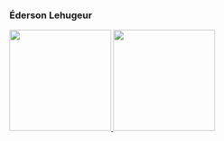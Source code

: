 ### Éderson Lehugeur

<div>
<a href="https://github.com/ederson-lehugeur">
<img height="180em" src="https://github-readme-stats.vercel.app/api/top-langs/?username=ederson-lehugeur&layout=compact&langs_count=7&theme=dracula"/>
<img height="180em" src="https://github-readme-stats.vercel.app/api?username=ederson-lehugeur&show_icons=true&theme=dracula&include_all_commits=true&count_private=true"/>
</div>
